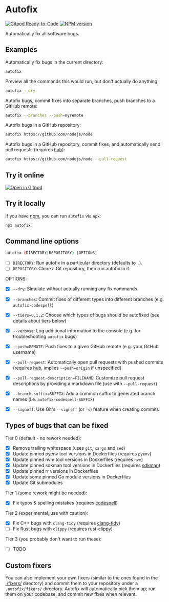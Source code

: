 # Autofix

[![Gitpod Ready-to-Code](https://img.shields.io/badge/Gitpod-ready--to--code-908a85?logo=gitpod)](https://gitpod.io/#https://github.com/autofix-dev/autofix)
[![NPM version](https://img.shields.io/npm/v/autofix)](https://www.npmjs.com/package/autofix)

Automatically fix all software bugs.


## Examples

Automatically fix bugs in the current directory:

```bash
autofix
```

Preview all the commands this would run, but don't actually do anything:

```bash
autofix --dry
```

Autofix bugs, commit fixes into separate branches, push branches to a GitHub remote:

```bash
autofix --branches --push=myremote
```

Autofix bugs in a GitHub repository:

```bash
autofix https://github.com/nodejs/node
```

Autofix bugs in a GitHub repository, commit fixes, and automatically send pull requests (requires [hub](https://github.com/github/hub)):

```bash
autofix https://github.com/nodejs/node --pull-request
```


## Try it online

[![Open in Gitpod](https://gitpod.io/button/open-in-gitpod.svg)](https://gitpod.io/#https://github.com/autofix-dev/autofix)


## Try it locally

If you have [npm](https://www.npmjs.com), you can run `autofix` via `npx`:

```bash
npx autofix
```


## Command line options

```bash
autofix (DIRECTORY|REPOSITORY) [OPTIONS]
```

- [ ] `DIRECTORY`: Run autofix in a particular directory (defaults to `.`).
- [ ] `REPOSITORY`: Clone a Git repository, then run autofix in it.

OPTIONS:

- [x] `--dry`: Simulate without actually running any fix commands
- [x] `--branches`: Commit fixes of different types into different branches (e.g. `autofix-codespell`)
- [x] `--tiers=0,1,2`: Choose which types of bugs should be autofixed (see details about tiers below)
- [x] `--verbose`: Log additional information to the console (e.g. for troubleshooting `autofix` bugs)
- [x] `--push=REMOTE`: Push fixes to a given GitHub remote (e.g. your GitHub username)
- [x] `--pull-request`: Automatically open pull requests with pushed commits (requires [hub](https://github.com/github/hub), implies `--push=origin` if unspecified)
- [x] `--pull-request-description=FILENAME`: Customize pull request descriptions by providing a markdown file (use with `--pull-request`)
- [x] `--branch-suffix=SUFFIX`: Add a common suffix to generated branch names (i.e. `autofix-codespell-SUFFIX`)
- [x] `--signoff`: Use Git's `--signoff` (or `-s`) feature when creating commits


## Types of bugs that can be fixed

Tier 0 (default - no rework needed):
- [x] Remove trailing whitespace (uses `git`, `xargs` and `sed`)
- [x] Update pinned pyenv tool versions in Dockerfiles (requires `pyenv`)
- [x] Update pinned nvm tool versions in Dockerfiles (requires `nvm`)
- [x] Update pinned sdkman tool versions in Dockerfiles (requires [sdkman](https://github.com/sdkman/sdkman-cli))
- [x] Update pinned rr versions in Dockerfiles
- [x] Update some pinned Go module versions in Dockerfiles
- [x] Update Git submodules

Tier 1 (some rework might be needed):
- [x] Fix typos & spelling mistakes (requires [codespell](https://github.com/codespell-project/codespell/))

Tier 2 (experimental, use with caution):
- [x] Fix C++ bugs with `clang-tidy` (requires [clang-tidy](http://clang.llvm.org/extra/clang-tidy/))
- [ ] Fix Rust bugs with `clippy` (requires [rust-clippy](https://github.com/rust-lang-nursery/rust-clippy/))

Tier 3 (you probably don't want to run these):
- [ ] TODO


## Custom fixers

You can also implement your own fixers (similar to the ones found in the [./fixers/](./fixers/) directory) and commit them to your repository under a `.autofix/fixers/` directory. Autofix will automatically pick them up; run them on your codebase; and commit new fixes when relevant.

